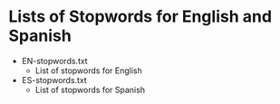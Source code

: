 Lists of Stopwords for English and Spanish
=========

* EN-stopwords.txt
  * List of stopwords for English
* ES-stopwords.txt
  * List of stopwords for Spanish
